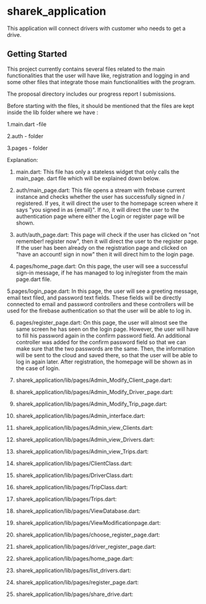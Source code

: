 # sharek_application

This application will connect drivers with customer who needs to get a drive.

## Getting Started

This project currently  contains several files related to the main functionalities that the user will have like, registration 
and logging in and some other files that integrate those main functionalities with the program.

The proposal directory includes our progress report I submissions.

Before starting with the files, it should be mentioned that the files are kept inside the lib folder where we have :

1.main.dart -file

2.auth - folder

3.pages - folder

Explanation:

1. main.dart:
 This file has only a stateless widget that only calls the main_page. dart file which will be explained down below.

2. auth/main_page.dart:
This file opens a stream with frebase current instance and checks whether the user has successfully signed in / registered. If yes, it will direct the user to the homepage 
screen where it says "you signed in as {email}". If no, it will direct the user to the authentication page where either the Login or register page will be shown.


3. auth/auth_page.dart:
This page will check if the user has clicked on "not remember! register now", then it will direct the user to the register page. If the user has been already on the registration page and clicked
on "have an account! sign in now" then it will direct him to the login page.	

4. pages/home_page.dart:
On this page, the user will see a successful sign-in message, if he has managed to log in/register from the main page.dart file.


5.pages/login_page.dart:
In this page, the user will see a greeting message, email text filed, and password text fields. These fields will be directly connected to email and          password controllers and these controllers will be used for the firebase authentication so that the user will be able to log in.



6. pages/register_page.dart:
On this page, the user will almost see the same screen he has seen on the login page. However, the user will have to fill his password again in the confirm password field. An additional controller was added for
the confirm password field so that we can make sure that the two passwords are the same. Then, the information will be sent to the cloud and saved there, so that the user will be able to log in again later.
After registration, the homepage will be shown as in the case of login.  

7. sharek_application/lib/pages/Admin_Modify_Client_page.dart:

8. sharek_application/lib/pages/Admin_Modify_Driver_page.dart:
9. sharek_application/lib/pages/Admin_Modify_Trip_page.dart:
10. sharek_application/lib/pages/Admin_interface.dart:
11. sharek_application/lib/pages/Admin_view_Clients.dart:
12. sharek_application/lib/pages/Admin_view_Drivers.dart:
13. sharek_application/lib/pages/Admin_view_Trips.dart:
14. sharek_application/lib/pages/ClientClass.dart:
15. sharek_application/lib/pages/DriverClass.dart:
16. sharek_application/lib/pages/TripClass.dart:
17. sharek_application/lib/pages/Trips.dart:
18. sharek_application/lib/pages/ViewDatabase.dart:
19. sharek_application/lib/pages/ViewModificationpage.dart:
20. sharek_application/lib/pages/choose_register_page.dart:
21. sharek_application/lib/pages/driver_register_page.dart:
22. sharek_application/lib/pages/home_page.dart:
23. sharek_application/lib/pages/list_drivers.dart:
24. sharek_application/lib/pages/register_page.dart:
25. sharek_application/lib/pages/share_drive.dart:
